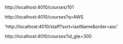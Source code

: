 http://localhost:4010/courses/101

http://localhost:4010/courses?q=AWS

'http://localhost:4010/staff?sort=lastName&order=asc'

http://localhost:4010/courses?id_gte=300

